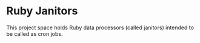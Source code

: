 # Ruby Janitors

This project space holds Ruby data processors (called janitors) intended to be called as cron jobs.
